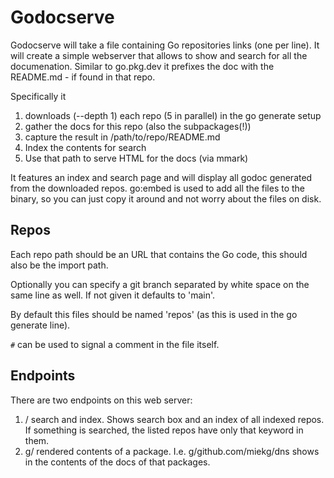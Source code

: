 # Godocserve

Godocserve will take a file containing Go repositories links (one per line). It will create a simple
webserver that allows to show and search for all the documenation. Similar to go.pkg.dev it prefixes
the doc with the README.md - if found in that repo.

Specifically it

1. downloads (--depth 1) each repo (5 in parallel) in the go generate setup
2. gather the docs for this repo (also the subpackages(!))
3. capture the result in /path/to/repo/README.md
4. Index the contents for search
5. Use that path to serve HTML for the docs (via mmark)

It features an index and search page and will display all godoc generated from the downloaded repos.
go:embed is used to add all the files to the binary, so you can just copy it around and not worry
about the files on disk.

## Repos

Each repo path should be an URL that contains the Go code, this should also be the import path.

Optionally you can specify a git branch separated by white space on the same line as well. If not
given it defaults to 'main'.

By default this files should be named 'repos' (as this is used in the go generate line).

`#` can be used to signal a comment in the file itself.

## Endpoints

There are two endpoints on this web server:

1. / search and index. Shows search box and an index of all indexed repos.
   If something is searched, the listed repos have only that keyword in them.
2. g/ rendered contents of a package. I.e. g/github.com/miekg/dns shows in the contents
  of the docs of that packages.
